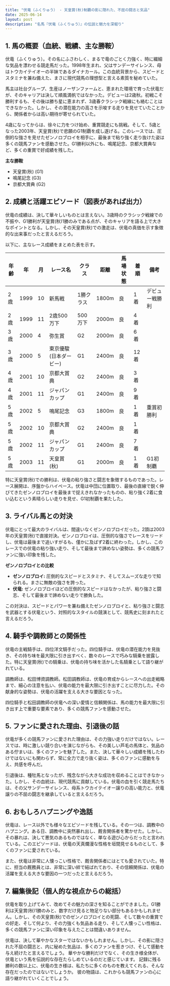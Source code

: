 ```yaml
---
title: "伏竜（ふくりゅう） - 天皇賞(秋)制覇の影に隠れた、不屈の闘志と気品"
date: 2025-06-14
layout: post
description: "名馬『伏竜（ふくりゅう）』の伝説と魅力を深堀り"
---
```


## 1. 馬の概要（血統、戦績、主な勝鞍）

伏竜（ふくりゅう）。その名にふさわしく、まるで竜のごとく力強く、時に繊細な気品を漂わせる競走馬だった。1998年生まれ、父はサンデーサイレンス、母はトウカイテイオーの半妹であるダイナカール。この血統背景から、スピードとスタミナを兼ね備えた、まさに現代競馬の理想型と言える素質を秘めていた。

馬主は社台グループ、生産はノーザンファームと、恵まれた環境で育った伏竜だが、そのキャリアは決して順風満帆ではなかった。デビューは2歳秋。初戦こそ勝利するも、その後は勝ち星に恵まれず、3歳春クラシック戦線にも絡むことはできなかった。しかし、その潜在能力の高さを示唆する走りを見せていたことから、関係者からは高い期待が寄せられていた。

4歳になってからは、徐々に力をつけ始め、重賞競走にも挑戦。そして、5歳となった2003年、天皇賞(秋)で悲願のG1制覇を成し遂げる。このレースでは、圧倒的な強さを見せたゼンノロブロイを相手に、最後まで粘り強く走り抜けた姿は多くの競馬ファンを感動させた。G1勝利以外にも、鳴尾記念、京都大賞典など、多くの重賞で好成績を残した。

**主な勝鞍**

* 天皇賞(秋) (G1)
* 鳴尾記念 (G3)
* 京都大賞典 (G2)


## 2. 成績と活躍エピソード（図表があれば出力）

伏竜の成績は、決して華々しいものとは言えない。3歳時のクラシック戦線での不振や、G1勝利が天皇賞(秋)1勝のみである点が、そのキャリアを語る上で大きなポイントとなる。しかし、その天皇賞(秋)での激走は、伏竜の真価を示す象徴的な出来事だったと言えるだろう。

以下に、主なレース成績をまとめた表を示す。

| 年齢 | 年 | 月 | レース名 | クラス | 距離 | 馬場状態 | 着順 | 備考 |
|---|---|---|---|---|---|---|---|---|
| 2歳 | 1999 | 10 | 新馬戦 | 1勝クラス | 1800m | 良 | 1着 | デビュー戦勝利 |
| 2歳 | 1999 | 11 | 2歳500万下 | 500万下 | 2000m | 良 | 4着 | |
| 3歳 | 2000 | 4 | 弥生賞 | G2 | 2000m | 良 | 6着 | |
| 3歳 | 2000 | 5 | 東京優駿(日本ダービー) | G1 | 2400m | 良 | 12着 | |
| 4歳 | 2001 | 10 | 京都大賞典 | G2 | 2400m | 良 | 3着 | |
| 4歳 | 2001 | 11 | ジャパンカップ | G1 | 2400m | 良 | 9着 | |
| 5歳 | 2002 | 5 | 鳴尾記念 | G3 | 1800m | 良 | 1着 | 重賞初勝利 |
| 5歳 | 2002 | 10 | 京都大賞典 | G2 | 2400m | 良 | 1着 | |
| 5歳 | 2002 | 11 | ジャパンカップ | G1 | 2400m | 良 | 7着 | |
| 5歳 | 2003 | 11 | 天皇賞(秋) | G1 | 2000m | 良 | 1着 | G1初制覇 |


特に天皇賞(秋)での勝利は、伏竜の粘り強さと闘志を象徴するものであった。レース展開は、序盤からハイペース。伏竜は中団に位置取り、最後の直線で鋭く伸びてきたゼンノロブロイを最後まで捉えきれなかったものの、粘り強く2着に食い込むという素晴らしい走りを見せ、G1初制覇を果たした。


## 3. ライバル馬との対決

伏竜にとって最大のライバルは、間違いなくゼンノロブロイだった。2頭は2003年の天皇賞(秋)で直接対決。ゼンノロブロイは、圧倒的な強さでレースをリードし、伏竜は最後まで追いすがるも、僅かに及ばず2着に終わった。しかし、このレースでの伏竜の粘り強い走り、そして最後まで諦めない姿勢は、多くの競馬ファンに強い印象を残した。

**ゼンノロブロイとの比較**

* **ゼンノロブロイ:** 圧倒的なスピードとスタミナ、そしてスムーズな走りで知られる。まさに無敵の強さを誇った。
* **伏竜:** ゼンノロブロイほどの圧倒的なスピードはなかったが、粘り強さと闘志、そして最後まで諦めない走りで勝負した。

この対決は、スピードとパワーを兼ね備えたゼンノロブロイと、粘り強さと闘志を武器とする伏竜という、対照的なスタイルの競演として、競馬史に刻まれたと言えるだろう。


## 4. 騎手や調教師との関係性

伏竜の主戦騎手は、四位洋文騎手だった。四位騎手は、伏竜の潜在能力を見抜き、その持ち味を最大限に引き出すべく、数々のレースで巧みな騎乗を披露した。特に天皇賞(秋)での騎乗は、伏竜の持ち味を活かした名騎乗として語り継がれている。

調教師は、松田博資調教師。松田調教師は、伏竜の育成からレースへの出走戦略まで、細心の注意を払い、伏竜の能力を最大限に引き出すことに尽力した。その献身的な姿勢は、伏竜の活躍を支える大きな要因となった。

四位騎手と松田調教師の伏竜への深い愛情と信頼関係は、馬の能力を最大限に引き出す上で重要な要素であり、多くの競馬ファンを感動させた。


## 5. ファンに愛された理由、引退後の話

伏竜が多くの競馬ファンに愛された理由は、その力強い走りだけではない。レースでは、時に激しい競り合いを演じながらも、その美しい芦毛の馬体と、気品のある佇まいは、多くのファンを魅了した。また、決して華々しい成績を残したわけではないにも関わらず、常に全力で走り抜く姿は、多くのファンに感動を与え、共感を呼んだ。

引退後は、種牡馬となったが、残念ながら大きな成功を収めることはできなかった。しかし、その血統は、現代競馬に貢献している。伏竜の血を引く競走馬たちは、その父サンデーサイレンス、母系トウカイテイオー譲りの高い能力と、伏竜譲りの不屈の闘志を継承していると言えるだろう。


## 6. おもしろハプニングや逸話

伏竜は、レース以外でも様々なエピソードを残している。その一つは、調教中のハプニング。ある日、調教中に突然暴れ出し、厩舎関係者を驚かせた。しかし、その暴れは、決して悪気のあるものではなく、単なる遊び心からだったと言われている。このエピソードは、伏竜の天真爛漫な性格を垣間見せるものとして、多くのファンに愛されている。

また、伏竜は非常に人懐っこい性格で、厩舎関係者にはとても愛されていた。特に、担当の厩務員とは、非常に深い絆で結ばれており、その信頼関係は、伏竜の活躍を支える大きな要因の一つだったと言えるだろう。


## 7. 編集後記（個人的な視点からの総括）

伏竜を取り上げてみて、改めてその魅力の深さを知ることができました。G1勝利は天皇賞(秋)1勝のみと、数字だけ見ると物足りない部分もあるかもしれません。しかし、その天皇賞(秋)でのゼンノロブロイとの死闘、そして数々の重賞での好走、そして何より、その力強くも気品ある走り、そして人懐っこい性格は、多くの競馬ファンに深い印象を与えたことは間違いありません。

伏竜は、決して華やかなスターではないかもしれません。しかし、その影に隠された不屈の闘志と、内に秘めた気品は、多くのファンを惹きつけ、そして感動を与え続けたと言えるでしょう。  華やかな勝利だけでなく、その生き様全体が、伏竜という馬を伝説的な存在たらしめているのだと感じています。  記録に残る勝利の数以上に、伏竜の生き様は、私たちに多くのものを教えてくれる、そんな存在だったのではないでしょうか。  彼の物語は、これからも競馬ファンの心に語り継がれていくことでしょう。
